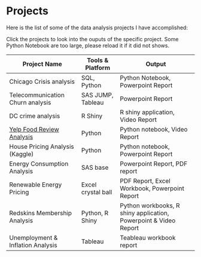 # Projects
Here is the list of some of the data analysis projects I have accomplished: 

Click the projects to look into the ouputs of the specific project. Some Python Notebook are too large, please reload it if it did not shows.

Project Name | Tools & Platform | Output
--- | --- | ---
Chicago Crisis analysis | SQL, Python  |  Python Notebook, Powerpoint Report
Telecommunication Churn analysis |  SAS JUMP, Tableau   | Powerpoint Report
DC crime analysis  | R Shiny  | R shiny application, Video Report
[Yelp Food Review Analysis](https://github.com/wanmo1115/Projects/blob/master/yelp_Project%20.ipynb)  | Python  |  Python notebook, Video Report
House Pricing Analysis (Kaggle)  | Python  |  Python notebook, Powerpoint Report
Energy Consumption Analysis | SAS base  | Powerpoint Report, PDF report
Renewable Energy Pricing  |  Excel crystal ball  |  PDF Report, Excel Workbook, Powerpoint Report
Redskins Membership Analysis | Python, R Shiny   | Python workbooks, R shiny application, Powerpoint & Video Report
Unemployment & Inflation Analysis | Tableau  | Teableau workbook report
